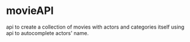 # movieAPI
api to create a collection of movies with actors and categories itself using api to autocomplete actors' name.
